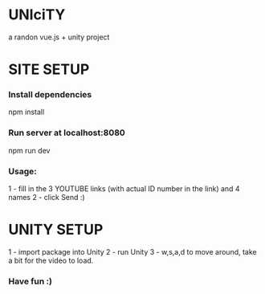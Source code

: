 # UNIciTY
a randon vue.js + unity project 

# SITE SETUP
### Install dependencies
npm install

### Run server at localhost:8080
npm run dev

### Usage: 
1 - fill in the 3 YOUTUBE links (with actual ID number in the link) and 4 names 
2 - click Send :)

# UNITY SETUP
1 - import package into Unity
2 - run Unity 
3 - w,s,a,d to move around, take a bit for the video to load.

### Have fun :) 


